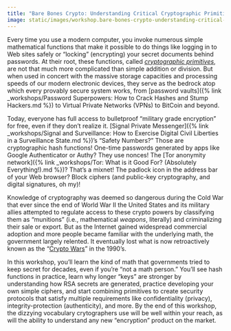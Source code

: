 ```yaml
---
title: "Bare Bones Crypto: Understanding Critical Cryptographic Primitives"
image: static/images/workshop.bare-bones-crypto-understanding-critical-cryptographic-primitives.square.png
---
```


Every time you use a modern computer, you invoke numerous simple mathematical functions that make it possible to do things like logging in to Web sites safely or &ldquo;locking&rdquo; (encrypting) your secret documents behind passwords. At their root, these functions, called *[cryptographic primitives](https://en.wikipedia.org/wiki/Cryptographic_primitive)*, are not that much more complicated than simple addition or division. But when used in concert with the massive storage capacities and processing speeds of our modern electronic devices, they serve as the bedrock atop which every provably secure system works, from [password vaults]({% link _workshops/Password Superpowers: How to Crack Hashes and Stump Hackers.md %}) to Virtual Private Networks (VPNs) to BitCoin and beyond.

Today, everyone has full access to bulletproof &ldquo;military grade encryption&rdquo; for free, even if they don&rsquo;t realize it. [Signal Private Messenger]({% link _workshops/Signal and Surveillance: How to Exercise Digital Civil Liberties in a Surveillance State.md %})&rsquo;s &ldquo;Safety Numbers?&rdquo; Those are cryptographic hash functions! One-time passwords generated by apps like Google Authenticator or Authy? They use nonces! The [Tor anonymity network]({% link _workshops/Tor: What is it Good For? (Absolutely Everything!).md %})? That&rsquo;s a mixnet! The padlock icon in the address bar of your Web browser? Block ciphers (and public-key cryptography, and digital signatures, oh my)!

Knowledge of cryptography was deemed so dangerous during the Cold War that ever since the end of World War II the United States and its military allies attempted to regulate access to these crypto powers by classifying them as &ldquo;munitions&rdquo; (i.e., mathematical *weapons*, literally) and criminalizing their sale or export. But as the Internet gained widespread commercial adoption and more people became familiar with the underlying math, the government largely relented. It eventually lost what is now retroactively known as the &ldquo;[Crypto Wars](https://en.wikipedia.org/wiki/Crypto_Wars)&rdquo; in the 1990&rsquo;s.

In this workshop, you&rsquo;ll learn the kind of math that governments tried to keep secret for decades, even if you&rsquo;re &ldquo;not a math person.&rdquo; You&rsquo;ll see hash functions in practice, learn why longer &ldquo;keys&rdquo; are stronger by understanding how RSA secrets are generated, practice developing your own simple ciphers, and start combining primitives to create security protocols that satisfy multiple requirements like confidentiality (privacy), integrity-protection (authenticity), and more. By the end of this workshop, the dizzying vocabulary crytographers use will be well within your reach, as will the ability to understand any new &ldquo;encryption&rdquo; product on the market.
